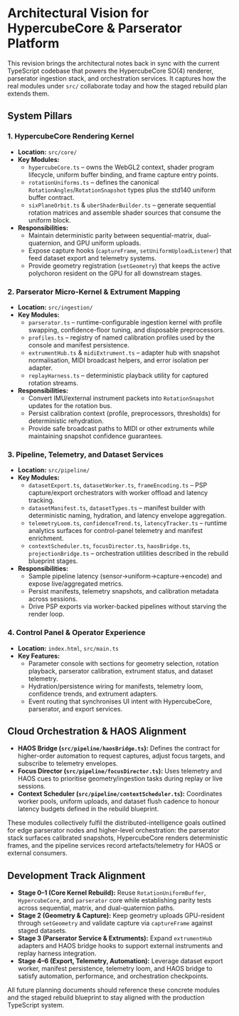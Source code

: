 # Architectural Vision for HypercubeCore & Parserator Platform

This revision brings the architectural notes back in sync with the current TypeScript codebase that powers the HypercubeCore SO(4) renderer, parserator ingestion stack, and orchestration services. It captures how the real modules under `src/` collaborate today and how the staged rebuild plan extends them.

## System Pillars

### 1. HypercubeCore Rendering Kernel
- **Location:** `src/core/`
- **Key Modules:**
  - `hypercubeCore.ts` – owns the WebGL2 context, shader program lifecycle, uniform buffer binding, and frame capture entry points.
  - `rotationUniforms.ts` – defines the canonical `RotationAngles`/`RotationSnapshot` types plus the std140 uniform buffer contract.
  - `sixPlaneOrbit.ts` & `uberShaderBuilder.ts` – generate sequential rotation matrices and assemble shader sources that consume the uniform block.
- **Responsibilities:**
  - Maintain deterministic parity between sequential-matrix, dual-quaternion, and GPU uniform uploads.
  - Expose capture hooks (`captureFrame`, `setUniformUploadListener`) that feed dataset export and telemetry systems.
  - Provide geometry registration (`setGeometry`) that keeps the active polychoron resident on the GPU for all downstream stages.

### 2. Parserator Micro-Kernel & Extrument Mapping
- **Location:** `src/ingestion/`
- **Key Modules:**
  - `parserator.ts` – runtime-configurable ingestion kernel with profile swapping, confidence-floor tuning, and disposable preprocessors.
  - `profiles.ts` – registry of named calibration profiles used by the console and manifest persistence.
  - `extrumentHub.ts` & `midiExtrument.ts` – adapter hub with snapshot normalisation, MIDI broadcast helpers, and error isolation per adapter.
  - `replayHarness.ts` – deterministic playback utility for captured rotation streams.
- **Responsibilities:**
  - Convert IMU/external instrument packets into `RotationSnapshot` updates for the rotation bus.
  - Persist calibration context (profile, preprocessors, thresholds) for deterministic rehydration.
  - Provide safe broadcast paths to MIDI or other extruments while maintaining snapshot confidence guarantees.

### 3. Pipeline, Telemetry, and Dataset Services
- **Location:** `src/pipeline/`
- **Key Modules:**
  - `datasetExport.ts`, `datasetWorker.ts`, `frameEncoding.ts` – PSP capture/export orchestrators with worker offload and latency tracking.
  - `datasetManifest.ts`, `datasetTypes.ts` – manifest builder with deterministic naming, hydration, and latency envelope aggregation.
  - `telemetryLoom.ts`, `confidenceTrend.ts`, `latencyTracker.ts` – runtime analytics surfaces for control-panel telemetry and manifest enrichment.
  - `contextScheduler.ts`, `focusDirector.ts`, `haosBridge.ts`, `projectionBridge.ts` – orchestration utilities described in the rebuild blueprint stages.
- **Responsibilities:**
  - Sample pipeline latency (sensor→uniform→capture→encode) and expose live/aggregated metrics.
  - Persist manifests, telemetry snapshots, and calibration metadata across sessions.
  - Drive PSP exports via worker-backed pipelines without starving the render loop.

### 4. Control Panel & Operator Experience
- **Location:** `index.html`, `src/main.ts`
- **Key Features:**
  - Parameter console with sections for geometry selection, rotation playback, parserator calibration, extrument status, and dataset telemetry.
  - Hydration/persistence wiring for manifests, telemetry loom, confidence trends, and extrument adapters.
  - Event routing that synchronises UI intent with HypercubeCore, parserator, and export services.

## Cloud Orchestration & HAOS Alignment
- **HAOS Bridge (`src/pipeline/haosBridge.ts`):** Defines the contract for higher-order automation to request captures, adjust focus targets, and subscribe to telemetry envelopes.
- **Focus Director (`src/pipeline/focusDirector.ts`):** Uses telemetry and HAOS cues to prioritise geometry/ingestion tasks during replay or live sessions.
- **Context Scheduler (`src/pipeline/contextScheduler.ts`):** Coordinates worker pools, uniform uploads, and dataset flush cadence to honour latency budgets defined in the rebuild blueprint.

These modules collectively fulfil the distributed-intelligence goals outlined for edge parserator nodes and higher-level orchestration: the parserator stack surfaces calibrated snapshots, HypercubeCore renders deterministic frames, and the pipeline services record artefacts/telemetry for HAOS or external consumers.

## Development Track Alignment
- **Stage 0–1 (Core Kernel Rebuild):** Reuse `RotationUniformBuffer`, `HypercubeCore`, and `parserator` core while establishing parity tests across sequential, matrix, and dual-quaternion paths.
- **Stage 2 (Geometry & Capture):** Keep geometry uploads GPU-resident through `setGeometry` and validate capture via `captureFrame` against staged datasets.
- **Stage 3 (Parserator Service & Extruments):** Expand `extrumentHub` adapters and HAOS bridge hooks to support external instruments and replay harness integration.
- **Stage 4–6 (Export, Telemetry, Automation):** Leverage dataset export worker, manifest persistence, telemetry loom, and HAOS bridge to satisfy automation, performance, and orchestration checkpoints.

All future planning documents should reference these concrete modules and the staged rebuild blueprint to stay aligned with the production TypeScript system.
